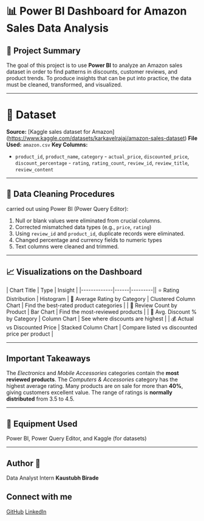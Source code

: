 # 📊 Power BI Dashboard for Amazon Sales Data Analysis

 ## 🧩 Project Summary


 The goal of this project is to use **Power BI** to analyze an Amazon sales dataset in order to find patterns in discounts, customer reviews, and product trends.  To produce insights that can be put into practice, the data must be cleaned, transformed, and visualized.

 ---

 # 📁 Dataset

 **Source:** [Kaggle sales dataset for Amazon] (https://www.kaggle.com/datasets/karkavelrajaj/amazon-sales-dataset) **File Used:** `amazon.csv` **Key Columns:**
 - `product_id`, `product_name`, `category` - `actual_price`, `discounted_price`, `discount_percentage` - `rating`, `rating_count`, `review_id`, `review_title`, `review_content`

 ---

 ## 🧹 Data Cleaning Procedures

 carried out using Power BI (Power Query Editor):
 1. Null or blank values were eliminated from crucial columns.
 2. Corrected mismatched data types (e.g., `price`, `rating`)
 3. Using `review_id` and `product_id`, duplicate records were eliminated.
 4. Changed percentage and currency fields to numeric types
 5. Text columns were cleaned and trimmed.

 ---

 ## 📈 Visualizations on the Dashboard

 | Chart Title | Type | Insight | |-------------|------|---------|| ⭐ Rating Distribution | Histogram | 🔢 Average Rating by Category | Clustered Column Chart | Find the best-rated product categories | | 💬 Review Count by Product | Bar Chart | Find the most-reviewed products | | 🎯 Avg. Discount % by Category | Column Chart | See where discounts are highest | | 💰 Actual vs Discounted Price | Stacked Column Chart | Compare listed vs discounted price per product |

 ---

 ## Important Takeaways

 The *Electronics* and *Mobile Accessories* categories contain the **most reviewed products**.
 The *Computers & Accessories* category has the highest average rating.
 Many products are on sale for more than **40%**, giving customers excellent value.
 The range of ratings is **normally distributed** from 3.5 to 4.5.

 ---

 ## 📂 Equipment Used

 Power BI, Power Query Editor, and Kaggle (for datasets)

 ---

 ## Author 🙌

 Data Analyst Intern **Kaustubh Birade**
 ## Connect with me
 [GitHub](https://github.com/kaustubh-birade15)
 [LinkedIn](www.linkedin.com/in/kaustubh-birade)

